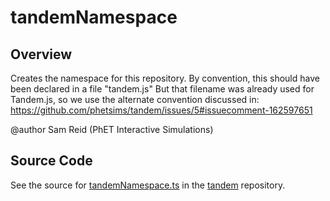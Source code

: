 # tandemNamespace

## Overview

Creates the namespace for this repository.  By convention, this should have been declared in a file "tandem.js"
But that filename was already used for Tandem.js, so we use the alternate convention discussed in:
https://github.com/phetsims/tandem/issues/5#issuecomment-162597651

@author Sam Reid (PhET Interactive Simulations)



## Source Code

See the source for [tandemNamespace.ts](https://github.com/phetsims/tandem/blob/main/js/tandemNamespace.ts) in the [tandem](https://github.com/phetsims/tandem) repository.
